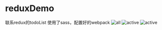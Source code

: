 # reduxDemo
联系redux的todoList 使用了sass，配置好的webpack
![all](http://ostu98x74.bkt.clouddn.com/redux/all.png)
![active](http://ostu98x74.bkt.clouddn.com/redux/completed.png)
![active](http://ostu98x74.bkt.clouddn.com/redux/active.png)
